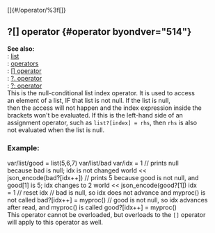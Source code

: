 []{#/operator/%3f[]}    
## ?\[\] operator {#operator byondver="514"}    
**See also:**    
:   [list](/ref/list)    
:   [operators](/ref/operator)    
:   [\[\] operator](/ref/operator/%5B%5D)    
:   [?. operator](/ref/operator/%3f%2e)    
:   [?: operator](/ref/operator/%3f:)    
This is the null-conditional list index operator. It is used to access    
an element of a list, IF that list is not null. If the list is null,    
then the access will not happen and the index expression inside the    
brackets won\'t be evaluated. If this is the left-hand side of an    
assignment operator, such as `list?[index] = rhs`, then `rhs` is also    
not evaluated when the list is null.    
### Example:    
var/list/good = list(5,6,7) var/list/bad var/idx = 1 // prints null    
because bad is null; idx is not changed world \<\<    
json_encode(bad?\[idx++\]) // prints 5 because good is not null, and    
good\[1\] is 5; idx changes to 2 world \<\< json_encode(good?\[1\]) idx    
= 1 // reset idx // bad is null, so idx does not advance and myproc() is    
not called bad?\[idx++\] = myproc() // good is not null, so idx advances    
after read, and myproc() is called good?\[idx++\] = myproc()    
This operator cannot be overloaded, but overloads to the `[]` operator    
will apply to this operator as well.  